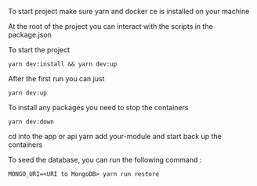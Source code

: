 To start project make sure yarn and docker ce is installed on your machine

At the root of the project you can interact with the scripts in the package.json

To start the project

`yarn dev:install && yarn dev:up`

After the first run you can just

`yarn dev:up`

To install any packages you need to stop the containers

`yarn dev:down`

cd into the app or api yarn add your-module and start back up the containers

To seed the database, you can run the following command :

`MONGO_URI=<URI to MongoDB> yarn run restore`
